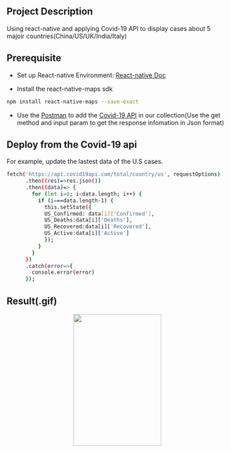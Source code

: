 ## Project Description
Using react-native and applying Covid-19 API to display cases about 5 majoir countries(China/US/UK/India/Italy)

## Prerequisite
* Set up React-native Environment: [React-native Doc](https://reactnative.dev/docs/environment-setup)

* Install the react-native-maps sdk 
```sh
npm install react-native-maps --save-exact
```

* Use the [Postman](https://www.postman.com) to add the [Covid-19 API](https://documenter.getpostman.com/view/10808728/SzS8rjbc?version=latest#4b88f773-be9b-484f-b521-bb58dda0315c) in our collection(Use the get method and input param to get the response infomation in Json format)

## Deploy from the Covid-19 api
For example, update the lastest data of the U.S cases.
```sh
fetch('https://api.covid19api.com/total/country/us', requestOptions)
      .then((res)=>res.json())
      .then((data)=> {
        for (let i=0; i<data.length; i++) {
          if (i===data.length-1) {
            this.setState({
            US_Confirmed: data[i]['Confirmed'],
            US_Deaths:data[i]['Deaths'],
            US_Recovered:data[i]['Recovered'],
            US_Active:data[i]['Active']
            });
          }
        }
      })
      .catch(error=>{
        console.error(error)
      });
```      

## Result(.gif)


<div align=center><img width="200" height="300" src="https://github.com/BUEC500C1/covid19-app-Jie1995tbc/blob/master/covidmap.gif"/></div>
